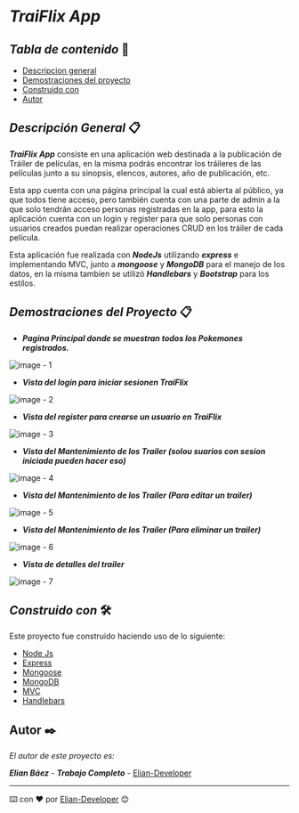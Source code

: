# ***TraiFlix App*** 

## *Tabla de contenido* 📄

- [Descripcion general](https://github.com/Elian-Developer/TraiFlix-Proyect_Trailer/tree/master#descripción-general)
- [Demostraciones del proyecto](https://github.com/Elian-Developer/TraiFlix-Proyect_Trailer/tree/master#demostraciones-del-proyecto)
- [Construido con](https://github.com/Elian-Developer/TraiFlix-Proyect_Trailer/tree/master#construido-con)
- [Autor](https://github.com/Elian-Developer/TraiFlix-Proyect_Trailer/tree/master#autor)

## *Descripción General* 📋

***TraiFlix App*** consiste en una aplicación web destinada a la publicación de Tráiler de películas, en la misma 
podrás encontrar los tráileres de las películas junto a su sinopsis, elencos, autores, año de publicación, etc.

Esta app cuenta con una página principal la cual está abierta al público, ya que todos tiene acceso, pero también 
cuenta con una parte de admin a la que solo tendrán acceso personas registradas en la app, para esto la aplicación 
cuenta con un login y register para que solo personas con usuarios creados puedan realizar operaciones CRUD en los 
tráiler de cada película.

Esta aplicación fue realizada con ***NodeJs*** utilizando ***express*** e implementando MVC,  junto a 
***mongoose*** y ***MongoDB*** para el manejo de los datos, en la misma tambien se utilizó ***Handlebars*** y ***Bootstrap*** 
para los estilos.

## ***Demostraciones del Proyecto*** 📋

- ***Pagina Principal donde se muestran todos los Pokemones registrados.***

![image - 1](https://github.com/Elian-Developer/TraiFlix-Proyect_Trailer/assets/107364306/9493dc73-1884-4465-8e5c-9fae82809a1e)

- ***Vista del login para iniciar sesionen TraiFlix***

![image - 2](https://github.com/Elian-Developer/TraiFlix-Proyect_Trailer/assets/107364306/d5634382-4709-4e1d-a1cd-a65875edb958)

- ***Vista del register para crearse un usuario en TraiFlix***

![image - 3](https://github.com/Elian-Developer/TraiFlix-Proyect_Trailer/assets/107364306/8a97a526-243b-4009-bbc3-7ba53b930bd8)

- ***Vista del Mantenimiento de los Trailer (solou suarios con sesion iniciada pueden hacer eso)***

![image - 4](https://github.com/Elian-Developer/TraiFlix-Proyect_Trailer/assets/107364306/f22dd396-3878-4fba-b895-02f739f621a9)

- ***Vista del Mantenimiento de los Trailer (Para editar un trailer)***

![image - 5](https://github.com/Elian-Developer/TraiFlix-Proyect_Trailer/assets/107364306/9ec3398a-c49c-4a30-98fe-a3bbbb39fbfb)

- ***Vista del Mantenimiento de los Trailer (Para eliminar un trailer)***

![image - 6](https://github.com/Elian-Developer/TraiFlix-Proyect_Trailer/assets/107364306/094e6345-f0e6-4586-a4fc-d4362c7d2e37)

- ***Vista de detalles del trailer***

![image - 7](https://github.com/Elian-Developer/TraiFlix-Proyect_Trailer/assets/107364306/9151d9a8-e369-4e72-9d36-d9aca8ff6c0e)

## *Construido con* 🛠️

Este proyecto fue construido haciendo uso de lo siguiente: 

- [Node Js](https://nodejs.org/en/docs)
- [Express](https://expressjs.com/)
- [Mongoose](https://mongoosejs.com/docs/)
- [MongoDB](https://www.mongodb.com/docs/)
- [MVC]()
- [Handlebars](https://handlebarsjs.com/)

## Autor ✒️

_El autor de este proyecto es:_

***Elian Báez*** - ***Trabajo Completo*** - [Elian-Developer](https://github.com/Elian-Developer)

---

⌨️ con ❤️ por [Elian-Developer]((https://github.com/Elian-Developer)) 😊
